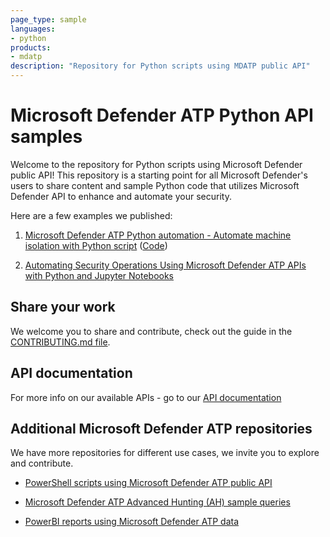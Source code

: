 ```yaml
---
page_type: sample
languages:
- python
products:
- mdatp
description: "Repository for Python scripts using MDATP public API"
---
```


# Microsoft Defender ATP Python API samples

Welcome to the repository for Python scripts using Microsoft Defender public API!
This repository is a starting point for all Microsoft Defender's users to share content and sample Python code that utilizes Microsoft Defender API to enhance and automate your security.

Here are a few examples we published:

1. [Microsoft Defender ATP Python automation - Automate machine isolation with Python script](https://techcommunity.microsoft.com/t5/Microsoft-Defender-ATP/MDATP-Python-automation-Automate-machine-isolation-with-Python/ba-p/664077) ([Code](https://github.com/microsoft/MicrosoftDefenderATP-API-Python/blob/master/MS%20samples/isolation.py))

2. [Automating Security Operations Using Microsoft Defender ATP APIs with Python and Jupyter Notebooks](https://techcommunity.microsoft.com/t5/Microsoft-Defender-ATP/Automating-Security-Operations-Using-Windows-Defender-ATP-APIs/ba-p/294434) 

## Share your work
We welcome you to share and contribute, check out the guide in the [CONTRIBUTING.md file](https://github.com/microsoft/MicrosoftDefenderATP-API-Python/blob/master/CONTRIBUTING.md).

## API documentation
For more info on our available APIs - go to our [API documentation](https://docs.microsoft.com/en-gb/windows/security/threat-protection/microsoft-defender-atp/exposed-apis-list)

## Additional Microsoft Defender ATP repositories
We have more repositories for different use cases, we invite you to explore and contribute.
* [PowerShell scripts using Microsoft Defender ATP public API](https://github.com/microsoft/MicrosoftDefenderATP-API-PowerShell)

* [Microsoft Defender ATP Advanced Hunting (AH) sample queries](https://github.com/microsoft/WindowsDefenderATP-Hunting-Queries)

* [PowerBI reports using Microsoft Defender ATP data](https://github.com/microsoft/MicrosoftDefenderATP-PowerBI)
